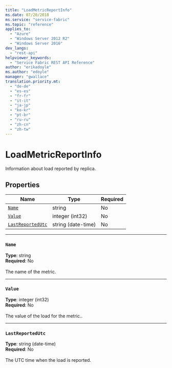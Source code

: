```yaml
---
title: "LoadMetricReportInfo"
ms.date: 07/20/2018
ms.service: "service-fabric"
ms.topic: "reference"
applies_to: 
  - "Azure"
  - "Windows Server 2012 R2"
  - "Windows Server 2016"
dev_langs: 
  - "rest-api"
helpviewer_keywords: 
  - "Service Fabric REST API Reference"
author: "erikadoyle"
ms.author: "edoyle"
manager: "gwallace"
translation.priority.mt: 
  - "de-de"
  - "es-es"
  - "fr-fr"
  - "it-it"
  - "ja-jp"
  - "ko-kr"
  - "pt-br"
  - "ru-ru"
  - "zh-cn"
  - "zh-tw"
---
```

# LoadMetricReportInfo

Information about load reported by replica.

## Properties
| Name | Type | Required |
| --- | --- | --- |
| [`Name`](#name) | string | No |
| [`Value`](#value) | integer (int32) | No |
| [`LastReportedUtc`](#lastreportedutc) | string (date-time) | No |

____
### `Name`
__Type__: string <br/>
__Required__: No<br/>
<br/>
The name of the metric.

____
### `Value`
__Type__: integer (int32) <br/>
__Required__: No<br/>
<br/>
The value of the load for the metric..

____
### `LastReportedUtc`
__Type__: string (date-time) <br/>
__Required__: No<br/>
<br/>
The UTC time when the load is reported.
